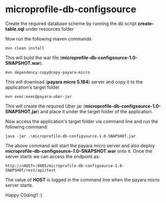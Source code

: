 # microprofile-db-configsource

Create the required database scheme by running the db script **create-table.sql** under resources folder

Now run the following maven commands

```
mvn clean install
```
This will build the war file (**microprofile-db-configsource-1.0-SNAPSHOT.war**).
```
mvn dependency:copy@copy-payara-micro
```
This will download (**payara micro 5.184**) server and copy it to the application's target folder
```
mvn exec:exec@payara-uber-jar
```
This will create the required Uber jar (**microprofile-db-configsource-1.0-SNAPSHOT.jar**) and place it under the target folder of the application.

Now access the application's target folder via command line and run the following command:
```
java -jar .\microprofile-db-configsource-1.0-SNAPSHOT.jar
```
The above command will start the payara micro server and also deploy **microprofile-db-configsource-1.0-SNAPSHOT.war** onto it.
Once the server starts we can access the endpoint as:
```
http://<HOST>:8085/microprofile-db-configsource-1.0-SNAPSHOT/rest/api/test
```
The value of **HOST** is logged in the command line when the payara micro server starts.

Happy C0ding!! :)
